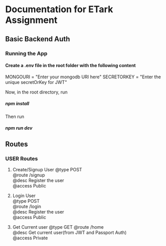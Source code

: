 # Documentation for ETark Assignment
## Basic Backend Auth

### Running the App
#### Create a .env file in the root folder with the following content
MONGOURI = "Enter your mongodb URI here"
SECRETORKEY = "Enter the unique secretOrKey for JWT" 

Now, in the root directory, run 
##### npm install
Then run
##### npm run dev

## Routes

### USER Routes

1. Create/Signup User
  @type    POST  
  @route   /signup  
  @desc    Register the user  
  @access  Public  
  
2. Login User  
  @type    POST  
  @route   /login  
  @desc    Register the user  
  @access  Public  
  
3. Get Current user 
  @type    GET 
  @route   /home  
  @desc    Get current user(from JWT and Passport Auth)  
  @access  Private  
